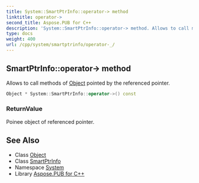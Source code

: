 ```yaml
---
title: System::SmartPtrInfo::operator-> method
linktitle: operator->
second_title: Aspose.PUB for C++
description: 'System::SmartPtrInfo::operator-> method. Allows to call methods of Object pointed by the referenced pointer in C++.'
type: docs
weight: 400
url: /cpp/system/smartptrinfo/operator-_/
---
```

## SmartPtrInfo::operator-> method


Allows to call methods of [Object](../../object/) pointed by the referenced pointer.

```cpp
Object * System::SmartPtrInfo::operator->() const
```


### ReturnValue

Poinee object of referenced pointer.

## See Also

* Class [Object](../../object/)
* Class [SmartPtrInfo](../)
* Namespace [System](../../)
* Library [Aspose.PUB for C++](../../../)
